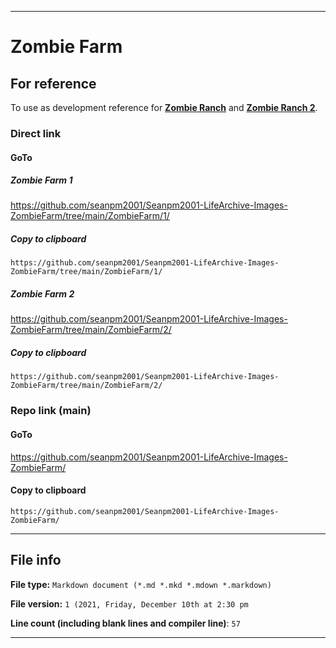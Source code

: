 
***

# Zombie Farm

## For reference

To use as development reference for **[Zombie Ranch](https://github.com/seanpm2001/Zombie-Life-Re-animated/tree/main/Zombie-Ranch/)** and **[Zombie Ranch 2](https://github.com/seanpm2001/Zombie-Life-Re-animated/tree/main/Zombie-Ranch-2/New-Farm/)**.

### Direct link

#### GoTo

##### Zombie Farm 1

https://github.com/seanpm2001/Seanpm2001-LifeArchive-Images-ZombieFarm/tree/main/ZombieFarm/1/

##### Copy to clipboard

```
https://github.com/seanpm2001/Seanpm2001-LifeArchive-Images-ZombieFarm/tree/main/ZombieFarm/1/
```

##### Zombie Farm 2

https://github.com/seanpm2001/Seanpm2001-LifeArchive-Images-ZombieFarm/tree/main/ZombieFarm/2/

##### Copy to clipboard

```
https://github.com/seanpm2001/Seanpm2001-LifeArchive-Images-ZombieFarm/tree/main/ZombieFarm/2/
```

### Repo link (main)

#### GoTo

https://github.com/seanpm2001/Seanpm2001-LifeArchive-Images-ZombieFarm/

#### Copy to clipboard

```
https://github.com/seanpm2001/Seanpm2001-LifeArchive-Images-ZombieFarm/
```

***

## File info

**File type:** `Markdown document (*.md *.mkd *.mdown *.markdown)`

**File version:** `1 (2021, Friday, December 10th at 2:30 pm`

**Line count (including blank lines and compiler line)**: `57`

***

